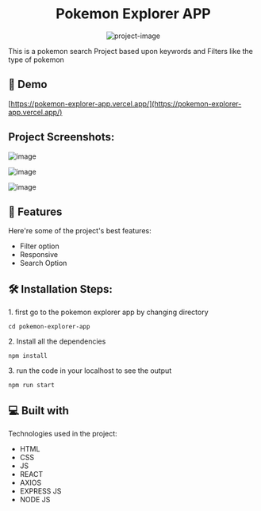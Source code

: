 <h1 align="center" id="title">Pokemon Explorer APP</h1>

<p align="center"><img src="https://socialify.git.ci/Lambda07/Pokemon-Explorer-App/image?language=1&amp;owner=1&amp;name=1&amp;stargazers=1&amp;theme=Light" alt="project-image"></p>

<p id="description">This is a pokemon search Project based upon keywords and Filters like the type of pokemon</p>

<h2>🚀 Demo</h2>

[https://pokemon-explorer-app.vercel.app/](https://pokemon-explorer-app.vercel.app/)

<h2>Project Screenshots:</h2>

![image](https://github.com/Lambda07/Pokemon-Explorer-App/assets/155990728/8af5b5a4-0b9e-4b8d-9897-cfc2c9c78ebf)

![image](https://github.com/Lambda07/Pokemon-Explorer-App/assets/155990728/297b0f76-67b8-4e76-b750-3eccd55c4040)

![image](https://github.com/Lambda07/Pokemon-Explorer-App/assets/155990728/e44334be-b668-4d64-a661-b64961ee2868)

  
  
<h2>🧐 Features</h2>

Here're some of the project's best features:

*   Filter option
*   Responsive
*   Search Option

<h2>🛠️ Installation Steps:</h2>

<p>1. first go to the pokemon explorer app by changing directory</p>

```
cd pokemon-explorer-app
```

<p>2. Install all the dependencies</p>

```
npm install
```

<p>3. run the code in your localhost to see the output</p>

```
npm run start
```

  
  
<h2>💻 Built with</h2>

Technologies used in the project:

*   HTML
*   CSS
*   JS
*   REACT
*   AXIOS
*   EXPRESS JS
*   NODE JS
